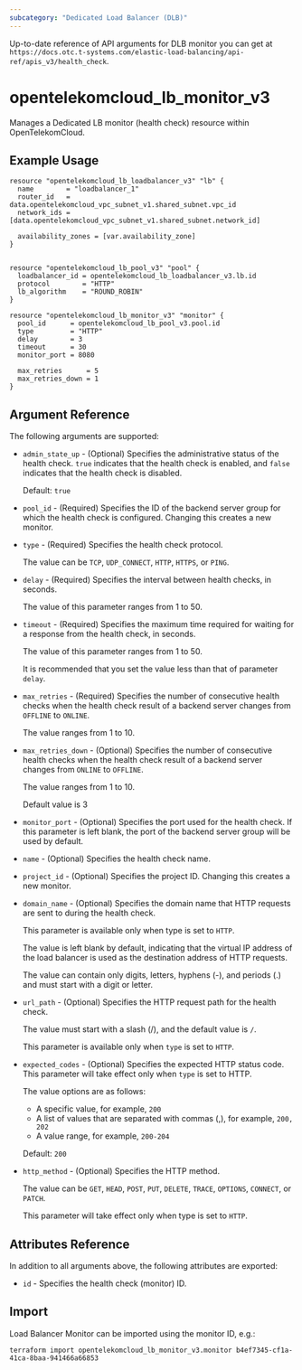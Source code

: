 ```yaml
---
subcategory: "Dedicated Load Balancer (DLB)"
---
```


Up-to-date reference of API arguments for DLB monitor you can get at
`https://docs.otc.t-systems.com/elastic-load-balancing/api-ref/apis_v3/health_check`.

# opentelekomcloud_lb_monitor_v3

Manages a Dedicated LB monitor (health check) resource within OpenTelekomCloud.

## Example Usage

```hcl
resource "opentelekomcloud_lb_loadbalancer_v3" "lb" {
  name        = "loadbalancer_1"
  router_id   = data.opentelekomcloud_vpc_subnet_v1.shared_subnet.vpc_id
  network_ids = [data.opentelekomcloud_vpc_subnet_v1.shared_subnet.network_id]

  availability_zones = [var.availability_zone]
}


resource "opentelekomcloud_lb_pool_v3" "pool" {
  loadbalancer_id = opentelekomcloud_lb_loadbalancer_v3.lb.id
  protocol        = "HTTP"
  lb_algorithm    = "ROUND_ROBIN"
}

resource "opentelekomcloud_lb_monitor_v3" "monitor" {
  pool_id      = opentelekomcloud_lb_pool_v3.pool.id
  type         = "HTTP"
  delay        = 3
  timeout      = 30
  monitor_port = 8080

  max_retries      = 5
  max_retries_down = 1
}
```

## Argument Reference

The following arguments are supported:

* `admin_state_up` - (Optional) Specifies the administrative status of the health check.
  `true` indicates that the health check is enabled, and `false` indicates that the health check is disabled.

  Default: `true`

* `pool_id` - (Required) Specifies the ID of the backend server group for which the health check is configured.
  Changing this creates a new monitor.

* `type` - (Required) Specifies the health check protocol.

  The value can be `TCP`, `UDP_CONNECT`, `HTTP`, `HTTPS`, or `PING`.

* `delay` - (Required) Specifies the interval between health checks, in seconds.

  The value of this parameter ranges from 1 to 50.

* `timeout` - (Required) Specifies the maximum time required for waiting for a response from the health check, in
  seconds.

  The value of this parameter ranges from 1 to 50.

  It is recommended that you set the value less than that of parameter `delay`.

* `max_retries` - (Required) Specifies the number of consecutive health checks when the health check result of a backend
  server changes from `OFFLINE` to `ONLINE`.

  The value ranges from 1 to 10.

* `max_retries_down` - (Optional) Specifies the number of consecutive health checks when the health check result of a
  backend server changes from `ONLINE` to `OFFLINE`.

  The value ranges from 1 to 10.

  Default value is 3

* `monitor_port` - (Optional) Specifies the port used for the health check. If this parameter is left blank, the port of
  the backend server group will be used by default.

* `name` - (Optional) Specifies the health check name.

* `project_id` - (Optional) Specifies the project ID. Changing this creates a new monitor.

* `domain_name` - (Optional) Specifies the domain name that HTTP requests are sent to during the health check.

  This parameter is available only when type is set to `HTTP`.

  The value is left blank by default, indicating that the virtual IP address of the load balancer is used as the
  destination address of HTTP requests.

  The value can contain only digits, letters, hyphens (-), and periods (.) and must start with a digit or letter.

* `url_path` - (Optional) Specifies the HTTP request path for the health check.

  The value must start with a slash (/), and the default value is `/`.

  This parameter is available only when `type` is set to `HTTP`.

* `expected_codes` - (Optional) Specifies the expected HTTP status code. This parameter will take effect only
  when `type` is set to HTTP.

  The value options are as follows:
  * A specific value, for example, `200`
  * A list of values that are separated with commas (,), for example, `200, 202`
  * A value range, for example, `200-204`

  Default: `200`

* `http_method` - (Optional) Specifies the HTTP method.

  The value can be `GET`, `HEAD`, `POST`, `PUT`, `DELETE`, `TRACE`, `OPTIONS`, `CONNECT`, or `PATCH`.

  This parameter will take effect only when type is set to `HTTP`.

## Attributes Reference

In addition to all arguments above, the following attributes are exported:

* `id` - Specifies the health check (monitor) ID.

## Import

Load Balancer Monitor can be imported using the monitor ID, e.g.:

```shell
terraform import opentelekomcloud_lb_monitor_v3.monitor b4ef7345-cf1a-41ca-8baa-941466a66853
```
